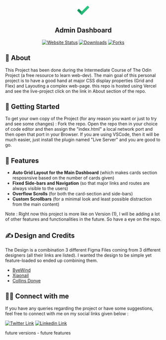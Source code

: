 <p align="center">
  <a href="" rel="noopener">
 <img width=40px height=40px src="assets\icons8-done-48.png" alt="Project logo"></a>
</p> 
<h2 align="center">Admin Dashboard</h2>
<div align="center">
 
  [![Website Status](https://img.shields.io/website-up-down-green-red/http/monip.org.svg)](https://ad-v1.vercel.app/)
  [![Downloads](https://img.shields.io/github/downloads/{DebasishSahoo10}/{admin-dashboard}/total.svg)]()
  [![Forks](https://img.shields.io/github/forks/{username}/{repo-name}.svg)]()

</div>


## 🧐 About
This Project has been done during the Intermediate Course of The Odin Project (a free resource to learn web-dev). The main goal of this personal project is to have a good hand at major CSS display properties (Grid and Flex) and Layouting a complex web-page. this repo is hosted using Vercel and see the live-project click on the link in About section of the repo.

## 🏁 Getting Started
To get your own copy of the Project (for any reason you want or just to try and see some changes) : Fork the repo. Open the repo then in your choice of code editor and then assign the "index.html" a local network port and then open that port in your Browser. If you are using VSCode, then it will be much easier, just install the plugin named "Live Server" and you are good to go.

## 🚀 Features
- **Auto Grid Layout for the Main Dashboard** (which makes cards section resposnsive based on the number of cards given)
- **Fixed Side-bars and Navigation** (so that major links and routes are always visible to the users)
- **Overflow Scrolls** (for both the card-section and side-bars)
- **Custom Scrollbars** (for a minimal look and least possible distraction from the main content)

Note : Right now this project is more like on Version (1), I will be adding a lot of other features and functionalities in the future. So have a eye on the repo.

## ✍️ Design and Credits
The Design is a comibination 3 different Figma Files coming from 3 different designers (all their links are listed). I wanted the design to be simple yet feature-loaded so ended up combining them.
- [ByeWind](https://www.figma.com/@byewind)
- [Xiaonail](https://www.figma.com/community/file/1166260763152868771)
- [Collins Donye](https://dribbble.com/iamcollinsdonye/about)
## 🤜🤛 Connect with me
If you have any queries regarding the project or have some suggestions, feel free to connect with me on my social links given below :

[![Twitter Link](https://img.shields.io/badge/Twitter-1DA1F2?style=for-the-badge&logo=twitter&logoColor=white)](https://twitter.com/dddddddeeeeevvv)
[![Linkedin Link](https://img.shields.io/badge/LinkedIn-0077B5?style=for-the-badge&logo=linkedin&logoColor=white)](https://www.linkedin.com/in/debasishsahoo1998)







future versions - future features